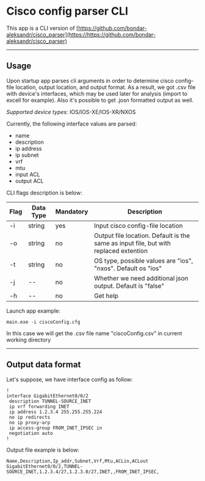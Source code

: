 # Cisco config parser CLI

This app is a CLI version of [https://github.com/bondar-aleksandr/cisco_parser](https://https://github.com/bondar-aleksandr/cisco_parser)
___
## Usage

Upon startup app parses cli arguments in order to determine cisco config-file location, output location, and output format. As a result, we got .csv file with device's interfaces, which may be used later for analysis (import to excell for example). Also it's possible to get .josn formatted output as well.

*Supported device types*: IOS/IOS-XE/IOS-XR/NXOS

Currently, the following interface values are parsed:
- name
- description
- ip address
- ip subnet
- vrf
- mtu
- input ACL
- output ACL

CLI flags description is below:


| Flag | Data Type | Mandatory | Description | 
| ------ | ----------- | --- | --|
| -i | string | yes | Input cisco config-file location |
| -o | string | no | Output file location. Default is the same as input file, but with replaced extention |
| -t | string | no | OS type, possible values are "ios", "nxos". Default os "ios" |
| -j | -- | no | Whether we need additional json output. Default is "false" |
| -h | -- | no | Get help |

Launch app example:
```
main.exe -i ciscoConfig.cfg
```
In this case we will get the .csv file name "ciscoConfig.csv" in current working directory

___
## Output data format
Let's suppose, we have interface config as follow:
```
!
interface GigabitEthernet0/0/2
 description TUNNEL-SOURCE_INET
 ip vrf forwarding INET
 ip address 1.2.3.4 255.255.255.224
 no ip redirects
 no ip proxy-arp
 ip access-group FROM_INET_IPSEC in
 negotiation auto
!
```
Output file example is below:
```
Name,Description,Ip_addr,Subnet,Vrf,Mtu,ACLin,ACLout
GigabitEthernet0/0/2,TUNNEL-SOURCE_INET,1.2.3.4/27,1.2.3.0/27,INET,,FROM_INET_IPSEC,
```

